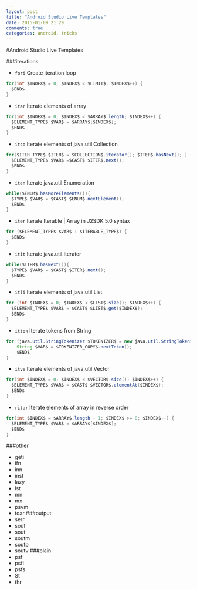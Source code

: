 ```yaml
---
layout: post
title: "Android Studio Live Templates"
date: 2015-01-09 21:29
comments: true
categories: android, tricks
---
```

#Android Studio Live Templates

###iterations
- `fori` Create iteration loop
```java
for(int $INDEX$ = 0; $INDEX$ < $LIMIT$; $INDEX$++) {
  $END$
}
```

- `itar` Iterate elements of array
```java
for(int $INDEX$ = 0; $INDEX$ < $ARRAY$.length; $INDEX$++) {
  $ELEMENT_TYPE$ $VAR$ = $ARRAY$[$INDEX$];
  $END$
}
```

- `itco` Iterate elements of java.util.Collection
```java
for($ITER_TYPE$ $ITER$ = $COLLECTION$.iterator(); $ITER$.hasNext(); ) {
  $ELEMENT_TYPE$ $VAR$ =$CAST$ $ITER$.next();
  $END$
}
```

- `iten` Iterate java.util.Enumeration
```java
while($ENUM$.hasMoreElements()){
  $TYPE$ $VAR$ = $CAST$ $ENUM$.nextElement();
  $END$
}
```

- `iter` Iterate Iterable | Array in J2SDK 5.0 syntax
```java
for ($ELEMENT_TYPE$ $VAR$ : $ITERABLE_TYPE$) {
  $END$
}
```

- `itit` Iterate java.util.Iterator
```java
while($ITER$.hasNext()){
  $TYPE$ $VAR$ = $CAST$ $ITER$.next();
  $END$
}
```

- `itli` Iterate elements of java.util.List
```java
for (int $INDEX$ = 0; $INDEX$ < $LIST$.size(); $INDEX$++) {
  $ELEMENT_TYPE$ $VAR$ = $CAST$ $LIST$.get($INDEX$);
  $END$
}
```

- `ittok` Iterate tokens from String
```java
for (java.util.StringTokenizer $TOKENIZER$ = new java.util.StringTokenizer($STRING$); $TOKENIZER$.hasMoreTokens(); ) {
    String $VAR$ = $TOKENIZER_COPY$.nextToken();
    $END$
}
```

- `itve` Iterate elements of java.util.Vector
```java
for(int $INDEX$ = 0; $INDEX$ < $VECTOR$.size(); $INDEX$++) {
  $ELEMENT_TYPE$ $VAR$ = $CAST$ $VECTOR$.elementAt($INDEX$);
  $END$
}
```

- `ritar` Iterate elements of array in reverse order
```java
for(int $INDEX$ = $ARRAY$.length - 1; $INDEX$ >= 0; $INDEX$--) {
  $ELEMENT_TYPE$ $VAR$ = $ARRAY$[$INDEX$];
  $END$
}
```
###other
- geti
- ifn
- inn
- inst
- lazy
- lst
- mn
- mx
- psvm
- toar
###output
- serr
- souf
- sout
- soutm
- soutp
- soutv
###plain
- psf
- psfi
- psfs
- St
- thr